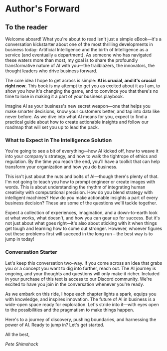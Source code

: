 # Author's Forward

## To the reader

Welcome aboard! What you're about to read isn't just a simple eBook—it's a conversation kickstarter about one of the most thrilling developments in business today: Artificial Intelligence and the birth of Intelligence as a service (and eventually a department). As someone who has navigated these waters more than most, my goal is to share the profoundly transformative nature of AI with you—the trailblazers, the innovators, the thought leaders who drive business forward.

The core idea I hope to get across is simple: **AI is crucial, and it's crucial right now**. This book is my attempt to get you as excited about it as I am, to show you how it's changing the game, and to convince you that there's no time to lose in making it a part of your business playbook.

Imagine AI as your business's new secret weapon—one that helps you make smarter decisions, know your customers better, and tap into data like never before. As we dive into what AI means for you, expect to find a practical guide about how to create actionable insights and follow our roadmap that will set you up to lead the pack.

### What to Expect in The Intelligence Solution

You're going to see a bit of everything—how AI kicked off, how to weave it into your company's strategy, and how to walk the tightrope of ethics and regulation. By the time you reach the end, you'll have a toolkit that can help transform your organization and how you do business.

This isn't just about the nuts and bolts of AI—though there's plenty of that. I'm not going to teach you how to prompt engineer or create images with words. This is about understanding the rhythm of integrating human creativity with computational precision. How do you blend strategy with intelligent machines? How do you make actionable insights a part of every business decision? These are some of the questions we'll tackle together.

Expect a collection of experiences, imagination, and a down-to-earth look at what works, what doesn't, and how you can gear up for success. But it's not just about what goes right—it's also about sticking with it when things get tough and learning how to come out stronger. However, whoever figures out these problems first will succeed in the long run – the best way is to jump in today!

### Conversation Starter

Let's keep this conversation two-way. If you come across an idea that grabs you or a concept you want to dig into further, reach out. The AI journey is ongoing, and your thoughts and questions will only make it richer. Included in your purchase of this text is access to our Discord community. We're excited to have you join in the conversation whenever you're ready.

As we embark on this ride, I hope each chapter lights a spark, equips you with knowledge, and inspires innovation. The future of AI in business is a wide-open space ready for exploration. Let's stride into it—with eyes open to the possibilities and the pragmatism to make things happen.

Here's to a journey of discovery, pushing boundaries, and harnessing the power of AI. Ready to jump in? Let's get started.

All the best,

*Pete Shimshock*